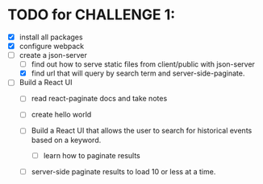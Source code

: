 # TODO for CHALLENGE 1:

- [X] install all packages
- [X] configure webpack
- [ ] create a json-server
  - [ ] find out how to serve static files from client/public with json-server
  - [X] find url that will query by search term and server-side-paginate.
- [ ] Build a React UI
  - [ ] read react-paginate docs and take notes
  - [ ] create hello world
  - [ ] Build a React UI that allows the user to search for historical events based on a keyword.
    - [ ] learn how to paginate results
  - [ ] server-side paginate results to load 10 or less at a time.

